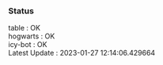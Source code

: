 ### Status


table : OK  
hogwarts : OK  
icy-bot : OK  
Latest Update : 2023-01-27 12:14:06.429664
